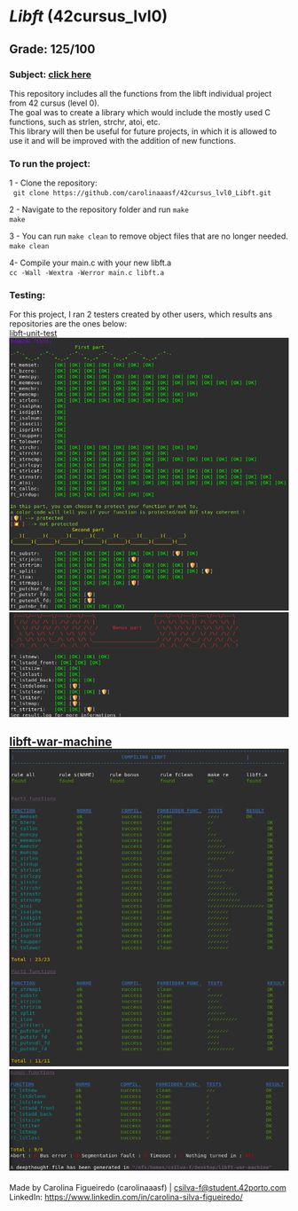# *Libft* (42cursus_lvl0)
## Grade: 125/100
### Subject: [click here](Extras/en.subject.pdf)

This repository includes all the functions from the libft individual project from 42 cursus (level 0).<br />
The goal was to create a library which would include the mostly used C functions, such as strlen, strchr, atoi, etc.<br />
This library will then be useful for future projects, in which it is allowed to use it and will be improved with the addition of new functions.<br />

### To run the project:
1 - Clone the repository:<br />
` git clone https://github.com/carolinaaasf/42cursus_lvl0_Libft.git`

2 - Navigate to the repository folder and run `make`<br />
`make`<br />

3 - You can run `make clean` to remove object files that are no longer needed.<br />
`make clean` <br />

4- Compile your main.c with your new libft.a <br />
`cc -Wall -Wextra -Werror main.c libft.a`

### Testing:
For this project, I ran 2 testers created by other users, which results ans repositories are the ones below:<br />
[libft-unit-test](https://github.com/alelievr/libft-unit-test) <br />
![Alt text](Extras/unit_test_mandatory.png "unit_test_mandatory") <br />
![Alt text](Extras/unit_test_bonus.png "unit_test_bonus") <br />

[libft-war-machine](https://github.com/0x050f/libft-war-machine) <br />
![Alt text](Extras/war_machine_mandatory.png "war_machine_mandatory") <br />
![Alt text](Extras/war_machine_bonus.png "war_machine_bonus") <br />
--------
Made by Carolina Figueiredo (carolinaaasf) | csilva-f@student.42porto.com <br />
LinkedIn: https://www.linkedin.com/in/carolina-silva-figueiredo/

